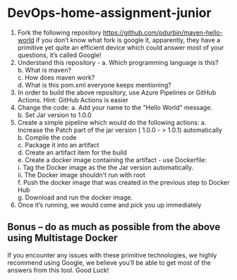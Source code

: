 # DevOps-home-assignment-junior

 1. Fork the following repository https://github.com/pdurbin/maven-hello-world
 if you don’t know what fork is google it, apparently, they have a primitive yet quite an efficient device which could answer most of your questions, it’s called Google!
2. Understand this repository -
   a. Which programming language is this? </br>
   b. What is maven? </br>
   c. How does maven work? </br>
   d. What is this pom.xml everyone keeps mentioning? </br>
3. In order to build the above repository, use Azure Pipelines or GitHub Actions. 
   Hint: GitHub Actions is easier
4. Change the code:
   a.  Add your name to the "Hello World" message. </br>
   b. Set  Jar version to 1.0.0 </br>
5. Create a simple pipeline which would do the following actions:
   a. Increase the Patch part of the jar version ( 1.0.0 - > 1.0.1) automatically </br>
   b. Compile the code </br>
   c. Package it into an artifact </br>
   d. Create an artifact item for the build </br>
   e. Create a docker image  containing the artifact  - use Dockerfile: </br>
       i. Tag the Docker image as the the Jar version automatically. </br>
       ii. The  Docker image shouldn't run with root </br>
   f. Push the docker image that was created in the previous step to Docker Hub </br>
   g. Download and run the docker image. </br>
6. Once it’s running, we would come and pick you up immediately </br>

## Bonus – do as much as possible from the above using Multistage Docker 
If you encounter any issues with these primitive technologies, we highly recommend using Google, we believe you’ll be able to get most of the answers from this tool.
Good Luck!

